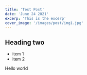 ```yaml
---
title: 'Test Post'
date: 'June 24 2021'
excerp: 'This is the excerp'
cover_image: '/images/post/img1.jpg'
---
```



## Heading two


* item 1
* item 2

Hello world